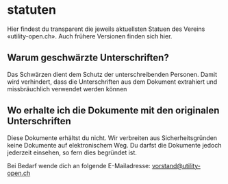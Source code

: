 # statuten
Hier findest du transparent die jeweils aktuellsten Statuen des Vereins «utility-open.ch». Auch frühere Versionen finden sich hier.

## Warum geschwärzte Unterschriften?
Das Schwärzen dient dem Schutz der unterschreibenden Personen. Damit wird verhindert, dass die Unterschriften aus dem Dokument extrahiert und missbräuchlich verwendet werden können

## Wo erhalte ich die Dokumente mit den originalen Unterschriften
Diese Dokumente erhältst du nicht. Wir verbreiten aus Sicherheitsgründen keine Dokumente auf elektronischem Weg. Du darfst die Dokumente jedoch jederzeit einsehen, so fern dies begründet ist.

Bei Bedarf wende dich an folgende E-Mailadresse:
vorstand@utility-open.ch
